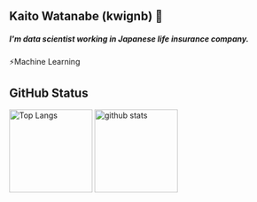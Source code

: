 ## Kaito Watanabe (kwignb) 👋
<p class="SNS">
                    <a href="https://twitter.com/sysc_kt"  target="_Blank" class="twitter"><i class="fab fa-twitter-square fa-2x"></i></a>
                    <a href="https://www.linkedin.com/in/kaito-watanabe-32a507141/?trk=uno-choose-ge-no-intent&dl=no"  target="_Blank" class="linkedin"><i class="fab fa-linkedin fa-2x"></i></a>
                    <a href="https://github.com/kwignb"  target="_Blank" class="github"><i class="fab fa-github-square fa-2x"></i></a>       
                </p>

##### I'm data scientist working in Japanese life insurance company.

⚡Machine Learning


## GitHub Status
<p align="left"> 
	<img alt="Top Langs" height="150px" src="https://github-readme-stats.vercel.app/api/top-langs/?username=kwignb&layout=compact&show_icons=true&theme=onedark" />
	<img alt="github stats" height="150px" src="https://github-readme-stats.vercel.app/api?username=kwignb&show_icons=true&theme=onedark" />
</p>



<!--
**kwignb/kwignb** is a ✨ _special_ ✨ repository because its `README.md` (this file) appears on your GitHub profile.

Here are some ideas to get you started:

- 🔭 I’m currently working on ...
- 🌱 I’m currently learning ...
- 👯 I’m looking to collaborate on ...
- 🤔 I’m looking for help with ...
- 💬 Ask me about ...
- 📫 How to reach me: ...
- 😄 Pronouns: ...
- ⚡ Fun fact: ...
-->
